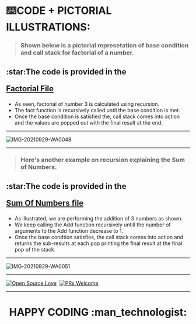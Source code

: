 

# :keyboard:CODE + PICTORIAL ILLUSTRATIONS:

> <h3> Shown below is a pictorial represetation of base condition and call stack for factorial of a number. </h3>


<h2> :star:The code is provided in the 
 
[Factorial File](https://github.com/ISTE-VIT/The-Algo-Companion/blob/main/RECURSION/SOLVED%20EXAMPLES/FACTORIAL)</h2>

- As seen, factorial of number 3 is calculated using recursion.
- The fact function is recursively called until the base condition is met.
- Once the base condition is satisfied the, call stack comes into action and the values are popped out with the final result at the end.


<hr>


![IMG-20210929-WA0048](https://user-images.githubusercontent.com/77975418/135330457-3d9100fa-34da-4add-8888-ae4fbaae2c75.jpg)

<hr>

> <h3> Here's another example on recursion explaining the Sum of Numbers. </h3>

<h2> :star:The code is provided in the 
 
[Sum Of Numbers file](https://github.com/ISTE-VIT/The-Algo-Companion/blob/main/RECURSION/SOLVED%20EXAMPLES/SUM%20OF%20NUMBERS)</h2>

- As illustrated, we are performing the addition of 3 numbers as shown.
- We keep calling the Add function recursively untill the number of arguments to the Add function decrease to 1.
- Once the base condtion satisfies, the call stack comes into action and returns the sub-results at each pop printing the final result at the final pop of the stack.

<hr>

![IMG-20210929-WA0051](https://user-images.githubusercontent.com/77975418/135330466-f465a3de-d1aa-41f5-98a1-76999d7cd9ec.jpg)

<hr>


[![Open Source Love](https://badges.frapsoft.com/os/v1/open-source.svg?v=102)](https://hacktoberfest.digitalocean.com/)&nbsp;
[![PRs Welcome](https://img.shields.io/badge/PRs-welcome-brightgreen.svg?style=flat-square)]()&nbsp;


<hr>

<h1><p align="center"> HAPPY CODING :man_technologist:	</p></h1>
